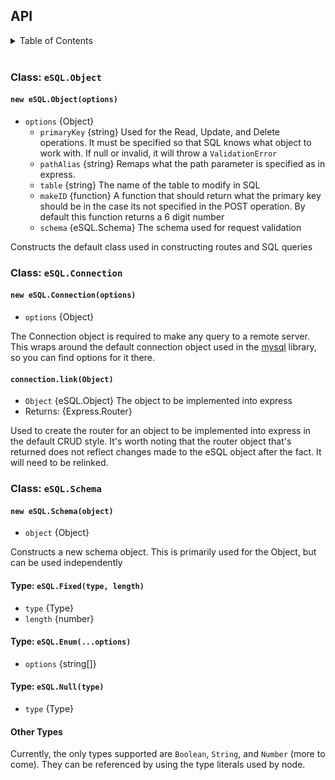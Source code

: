 
## API

<details>
<summary>Table of Contents</summary>

+ eSQL (Express-SQL)
    + Class: `eSQL.Object`
        + `new eSQL.Object(options)`
    + Class: `eSQL.Connection`
        + `new eSQL.Connection(options)`
        + `connection.link(Object)`
    + Class: `eSQL.Schema`
        + `new eSQL.Schema(object)`
        + Type: `eSQL.Fixed`
        + Type: `eSQL.Enum`
        + Type: `eSQL.Null`
        + Other Types
    + `eSQL.definePaths(Object, options)`

</details>

<br>

### Class: `eSQL.Object`

#### `new eSQL.Object(options)`

+ `options` {Object}
    + `primaryKey` {string}  Used for the Read, Update, and Delete operations. It must be specified so that SQL knows what object to work with. If null or invalid, it will throw a `ValidationError`
    + `pathAlias` {string}  Remaps what the path parameter is specified as in express.
    + `table` {string}  The name of the table to modify in SQL
    + `makeID` {function}  A function that should return what the primary key should be in the case its not specified in the POST operation. By default this function returns a 6 digit number
    + `schema` {eSQL.Schema}  The schema used for request validation

Constructs the default class used in constructing routes and SQL queries

### Class: `eSQL.Connection`

#### `new eSQL.Connection(options)`

+ `options` {Object}

The Connection object is required to make any query to a remote server. This wraps around the default connection object used in the [mysql](https://github.com/mysqljs/mysql#todo) library, so you can find options for it there.

#### `connection.link(Object)`

+ `Object` {eSQL.Object} The object to be implemented into express
+ Returns: {Express.Router}

Used to create the router for an object to be implemented into express in the default CRUD style. It's worth noting that the router object that's returned does not reflect changes made to the eSQL object after the fact. It will need to be relinked.

### Class: `eSQL.Schema`

#### `new eSQL.Schema(object)`

+ `object` {Object}

Constructs a new schema object. This is primarily used for the Object, but can be used independently

#### Type: `eSQL.Fixed(type, length)`

+ `type` {Type}
+ `length` {number}

#### Type: `eSQL.Enum(...options)`

+ `options` {string[]}

#### Type: `eSQL.Null(type)`

+ `type` {Type}

#### Other Types

Currently, the only types supported are `Boolean`, `String`, and `Number` (more to come). They can be referenced by using the type literals used by node.